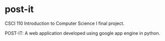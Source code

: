 # post-it
CSCI 110 Introduction to Computer Science I final project.

POST-IT: A web application developed using google app engine in python.

